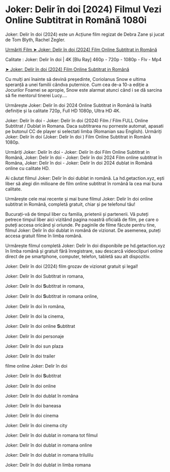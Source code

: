# Joker: Delir în doi [2024) Filmul Vezi Online Subtitrat in Română 1080i

Joker: Delir în doi (2024) este un Acțiune film regizat de Debra Zane și jucat de Tom Blyth, Rachel Zegler.

[Urmăriți Film ➤ Joker: Delir în doi (2024) Film Online Subtitrat in Română](https://bit.ly/40bqSmw)

Calitate : Joker: Delir în doi | 4K [Blu Ray] 460p - 720p - 1080p - Flv - Mp4

[➤ Joker: Delir în doi (2024) Film Online Subtitrat in Română](https://bit.ly/40bqSmw)

Cu mulți ani înainte să devină președinte, Coriolanus Snow e ultima speranță a unei familii cândva puternice. Cum cea de-a 10-a ediție a Jocurilor Foamei se apropie, Snow este alarmat atunci când i se dă sarcina să fie mentorul tinerei Lucy....

Urmărește Joker: Delir în doi 2024 Online Subtitrat in Română la înaltă definiție și la calitate 720p, Full HD 1080p, Ultra HD 4K.

Joker: Delir în doi - Joker: Delir în doi (2024) Film / Film FULL Online Subtitrat / Dublat in Romana. Daca subtitrarea nu porneste automat, apasati pe butonul CC de player si selectati limba (Romanian sau English). Urmăriți Joker: Delir în doi (Joker: Delir în doi ) Film Online Subtitrat in Română 1080p.

Urmăriți Joker: Delir în doi - Joker: Delir în doi Film Online Subtitrat in Română, Joker: Delir în doi - Joker: Delir în doi 2024 Film online subtitrat în Româna, Joker: Delir în doi - Joker: Delir în doi 2024 dublat in Română online cu calitate HD.

Ai căutat filmul Joker: Delir în doi dublat in română. La hd.getaction.xyz, ești liber să alegi din milioane de film online subtitrat în română la cea mai buna calitate.

Urmărește cele mai recente și mai bune filmul Joker: Delir în doi online subtitrat in Română, completă gratuit, chiar și pe telefonul tău!

Bucurați-vă de timpul liber cu familia, prietenii și partenerii. Vă puteți petrece timpul liber aici vizitând pagina noastră oficială de film, pe care o puteți accesa oricând și oriunde. Pe paginile de filme făcute pentru tine, filmul Joker: Delir în doi dublat in română de vizionat. De asemenea, puteți accesa gratuit filme în limba română.

Urmărește filmul completă Joker: Delir în doi disponibile pe hd.getaction.xyz în limba română și gratuit fără înregistrare, sau descarcă videoclipuri online direct de pe smartphone, computer, telefon, tabletă sau alt dispozitiv.

Joker: Delir în doi (2024) film grozav de vizionat gratuit și legal!

Joker: Delir în doi Subtitrat in romana,

Joker: Delir în doi 𝐒ubtitrat in romana,

Joker: Delir în doi 𝐒ubtitrat in romana online,

Joker: Delir în doi în româna,

Joker: Delir în doi la cinema,

Joker: Delir în doi online 𝐒ubtitrat

Joker: Delir în doi personaje

Joker: Delir în doi sun plaza

Joker: Delir în doi trailer

filme online Joker: Delir în doi

Joker: Delir în doi 𝐒ubtitrat

Joker: Delir în doi online

Joker: Delir în doi dublat în româna

Joker: Delir în doi baneasa

Joker: Delir în doi cinema

Joker: Delir în doi cinema city

Joker: Delir în doi dublat in romana tot filmul

Joker: Delir în doi dublat in romana online

Joker: Delir în doi dublat in romana trilulilu

Joker: Delir în doi dublat in limba romana
